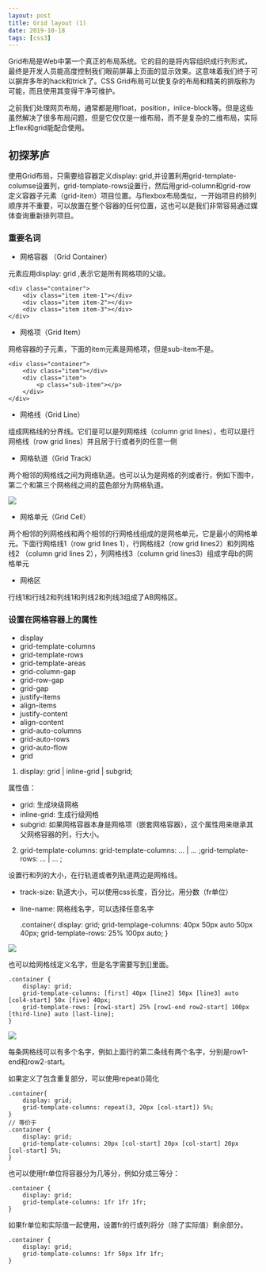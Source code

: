 ```yaml
---
layout: post
title: Grid layout (1)
date: 2019-10-18
tags: [css3]
---
```


Grid布局是Web中第一个真正的布局系统。它的目的是将内容组织成行列形式，最终是开发人员能高度控制我们眼前屏幕上页面的显示效果。这意味着我们终于可以摒弃多年的hack和trick了。CSS Grid布局可以使复杂的布局和精美的排版称为可能，而且使用其变得干净可维护。

之前我们处理网页布局，通常都是用float，position，inlice-block等。但是这些虽然解决了很多布局问题，但是它仅仅是一维布局，而不是复杂的二维布局，实际上flex和grid能配合使用。

## 初探茅庐

使用Grid布局，只需要给容器定义display: grid,并设置利用grid-template-columse设置列，grid-template-rows设置行，然后用grid-column和grid-row定义容器子元素（grid-item）项目位置。与flexbox布局类似，一开始项目的排列顺序并不重要，可以放置在整个容器的任何位置，这也可以是我们非常容易通过媒体查询重新排列项目。

### 重要名词

- 网格容器 （Grid Container）

元素应用display: grid ,表示它是所有网格项的父级。

    <div class="container">
        <div class="item item-1"></div>
        <div class="item item-2"></div>
        <div class="item item-3"></div>
    </div>

- 网格项（Grid Item）

网格容器的子元素，下面的item元素是网格项，但是sub-item不是。

    <div class="container">
        <div class="item"></div>
        <div class="item">
            <p class="sub-item"></p>
        </div>
    </div>

- 网格线（Grid Line）

组成网格线的分界线。它们是可以是列网格线（column grid lines），也可以是行网格线（row grid lines）并且居于行或者列的任意一侧

- 网格轨道（Grid Track）

两个相邻的网格线之间为网络轨道。也可以认为是网格的列或者行，例如下图中，第二个和第三个网格线之间的蓝色部分为网格轨道。

<img src="http://outu8mec9.bkt.clouddn.com/grid.png">

- 网格单元（Grid Cell）

两个相邻的列网格线和两个相邻的行网格线组成的是网格单元，它是最小的网格单元。下面行网格线1（row grid lines 1），行网格线2（row grid lines2）和列网格线2 （column grid lines 2），列网格线3（column  grid lines3）组成字母b的网格单元

- 网格区 

行线1和行线2和列线1和列线2和列线3组成了AB网格区。

### 设置在网格容器上的属性

- display
- grid-template-columns
- grid-template-rows
- grid-template-areas
- grid-column-gap
- grid-row-gap
- grid-gap
- justify-items
- align-items
- justify-content
- align-content
- grid-auto-columns
- grid-auto-rows
- grid-auto-flow
- grid

1. display: grid \| inline-grid \| subgrid;

属性值：

- grid: 生成块级网格
- inline-grid: 生成行级网格
- subgrid: 如果网格容器本身是网格项（嵌套网格容器），这个属性用来继承其父网格容器的列，行大小。

2. grid-template-columns: grid-template-columns: <track-size> ... \| <line-name> <track-size> ... ;grid-template-rows: <track-size> ... \| <line-name> <track-size> ... ;

设置行和列的大小，在行轨道或者列轨道两边是网格线。

- track-size: 轨道大小，可以使用css长度，百分比，用分数（fr单位）
- line-name: 网格线名字，可以选择任意名字

    .container{
        display: grid;
        grid-templage-columns: 40px 50px auto 50px 40px;
        grid-template-rows: 25% 100px auto;
    }

<img src="http://outu8mec9.bkt.clouddn.com/grid1.png">

也可以给网格线定义名字，但是名字需要写到[]里面。

    .container {
        display: grid;
        grid-template-columns: [first] 40px [line2] 50px [line3] auto [col4-start] 50x [five] 40px;
        grid-template-rows: [row1-start] 25% [row1-end row2-start] 100px [third-line] auto [last-line];
    }

<img src="http://outu8mec9.bkt.clouddn.com/grid2.png">

每条网格线可以有多个名字，例如上面行的第二条线有两个名字，分别是row1-end和row2-start。

如果定义了包含重复部分，可以使用repeat()简化

    .container{
        display: grid;
        grid-template-columns: repeat(3, 20px [col-start]) 5%;
    }
    // 等价于
    .container {
        display: grid;
        grid-template-columns: 20px [col-start] 20px [col-start] 20px [col-start] 5%;
    }

也可以使用fr单位将容器分为几等分，例如分成三等分：

    .container {
        display: grid;
        grid-template-columns: 1fr 1fr 1fr;
    }

如果fr单位和实际值一起使用，设置fr的行或列将分（除了实际值）剩余部分。

    .container {
        display: grid;
        grid-template-columns: 1fr 50px 1fr 1fr;
    }